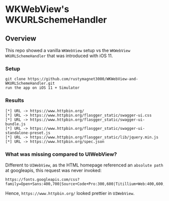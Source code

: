 # WKWebView's WKURLSchemeHandler
## Overview
This repo showed a vanilla `WKWebView` setup vs the `WKWebView WKURLSchemeHandler` that was introduced with iOS 11.
### Setup
```
git clone https://github.com/rustymagnet3000/WKWebView-and-WKURLSchemeHandler.git
run the app on iOS 11 + Simulator
```
### Results
```
[*]	URL -> https://www.httpbin.org/
[*]	URL -> https://www.httpbin.org/flasgger_static/swagger-ui.css
[*]	URL -> https://www.httpbin.org/flasgger_static/swagger-ui-bundle.js
[*]	URL -> https://www.httpbin.org/flasgger_static/swagger-ui-standalone-preset.js
[*]	URL -> https://www.httpbin.org/flasgger_static/lib/jquery.min.js
[*]	URL -> https://www.httpbin.org/spec.json
```
### What was missing compared to UIWebView?
Different to `UIWebView`, as the HTML homepage referenced an `absolute path` at googleapis, this request was never invoked:
```
https://fonts.googleapis.com/css?family=Open+Sans:400,700|Source+Code+Pro:300,600|Titillium+Web:400,600,700
```
Hence, `https://www.httpbin.org/` looked prettier in `UIWebView`.
